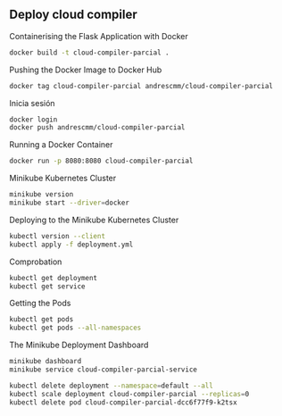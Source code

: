 ## Deploy cloud compiler


Containerising the Flask Application with Docker

```bash
docker build -t cloud-compiler-parcial .
```

Pushing the Docker Image to Docker Hub

```bash
docker tag cloud-compiler-parcial andrescmm/cloud-compiler-parcial
```
Inicia sesión

```bash
docker login
docker push andrescmm/cloud-compiler-parcial
```

Running a Docker Container
```bash
docker run -p 8080:8080 cloud-compiler-parcial
```

Minikube Kubernetes Cluster
```bash
minikube version
minikube start --driver=docker
```

Deploying to the Minikube Kubernetes Cluster
```bash
kubectl version --client
kubectl apply -f deployment.yml
```

Comprobation
```bash
kubectl get deployment
kubectl get service
```

Getting the Pods
```bash
kubectl get pods
kubectl get pods --all-namespaces
```

The Minikube Deployment Dashboard
```bash
minikube dashboard
minikube service cloud-compiler-parcial-service
```

```bash
kubectl delete deployment --namespace=default --all
kubectl scale deployment cloud-compiler-parcial --replicas=0
kubectl delete pod cloud-compiler-parcial-dcc6f77f9-k2tsx
```

